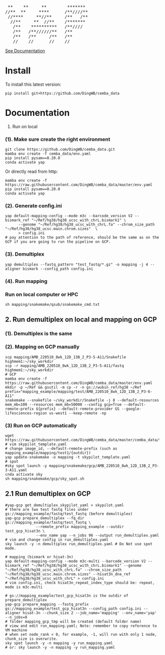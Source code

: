 [](http://www.network-science.de/ascii/)
<pre>
 **    **     **        *******
//**  **     ****      /**////**
 //****     **//**     /**   /**
  //**     **  //**    /*******
   /**    **********   /**////
   /**   /**//////**   /**
   /**   /**     /**   /**
   //    //      //    //
</pre>
[See Documentation](https://hq-1.gitbook.io/mc/)


# Install
To install this latest version:
```shell
pip install git+https://github.com/DingWB/cemba_data
```

# Documentation
1. Run on local
### (1). Make sure create the right environment
```shell
git clone https://github.com/DingWB/cemba_data.git
mamba env create -f cemba_data/env.yaml
pip install pysam==0.20.0
conda activate yap
```
Or directly read from http:
```shell
mamba env create -f https://raw.githubusercontent.com/DingWB/cemba_data/master/env.yaml
pip install pysam==0.20.0
conda activate yap
```

### (2). Generate config.ini
```shell
yap default-mapping-config --mode m3c --barcode_version V2 --bismark_ref "~/Ref/hg38/hg38_ucsc_with_chrL.bismark1" \
      --genome "~/Ref/hg38/hg38_ucsc_with_chrL.fa" --chrom_size_path "~/Ref/hg38/hg38_ucsc.main.chrom.sizes"  \
      > config.ini
# pay attention to the path of reference, should be the same as on the GCP if you are going to run the pipeline on GCP.      
```
### (3). Demultiplex
```shell
yap demultiplex --fastq_pattern "test_fastq/*.gz" -o mapping -j 4 --aligner bismark --config_path config.ini

```
### (4). Run mapping
### Run on local computer or HPC
```shell
sh mapping/snakemake/qsub/snakemake_cmd.txt
```

## 2. Run demultiplex on local and mapping on GCP
### (1). Demultiplex is the same
### (2). Mapping on GCP manually
```shell
scp mapping/AMB_220510_8wk_12D_13B_2_P3-5-A11/Snakefile highmem1:~/sky_workdir
scp -r mapping/AMB_220510_8wk_12D_13B_2_P3-5-A11/fastq highmem1:~/sky_workdir
# GCP
mamba env create -f https://raw.githubusercontent.com/DingWB/cemba_data/master/env.yaml
mkdir -p ~/Ref && gsutil -m cp -r -n gs://wubin_ref/hg38 ~/Ref
prefix="mapping_example/mapping/test/AMB_220510_8wk_12D_13B_2_P3-6-A11"
snakemake --snakefile ~/sky_workdir/Snakefile -j 8 --default-resources mem_mb=100 --resources mem_mb=50000 --config gcp=True --default-remote-prefix ${prefix} --default-remote-provider GS --google-lifesciences-region us-west1 --keep-remote -np
```

### (3) Run on GCP automatically
```shell
wget https://raw.githubusercontent.com/DingWB/cemba_data/master/cemba_data/files/skypilot_template.yaml
# vim skypilot_template.yaml
# change image_id, --default-remote-prefix (such as mapping_example/mapping/test1/{outdir})
yap update-snakemake -o mapping -t skypilot_template.yaml
# spot
#sky spot launch -y mapping/snakemake/gcp/AMB_220510_8wk_12D_13B_2_P3-3-A11.yaml
cnda activate sky
sh mapping/snakemake/gcp/sky_spot.sh
```

## 2.1 Run demultiplex on GCP
```shell
#yap-gcp get_demultiplex_skypilot_yaml > skypilot.yaml
# there are two test fastq files under gs://mapping_example/fastq/test_fastq (before demultiplex)
yap-gcp prepare_demultiplex --fq_dir gs://mapping_example/fastq/test_fastq \
              --remote_prefix mapping_example --outdir test_gcp_hisat3n \
              --env_name yap --n_jobs 96 --output run_demultiplex.yaml
# vim and change config in run_demultiplex.yaml
sky launch -y -n demultiplex run_demultiplex.yaml # Do Not use spot mode.

# mapping (bismark or hisat-3n)
yap default-mapping-config --mode m3c-multi --barcode_version V2 --bismark_ref "~/Ref/hg38/hg38_ucsc_with_chrL.bismark1" --genome "~/Ref/hg38/hg38_ucsc_with_chrL.fa" --chrom_size_path "~/Ref/hg38/hg38_ucsc.main.chrom.sizes" --hisat3n_dna_ref  "~/Ref/hg38/hg38_ucsc_with_chrL" > config.ini
# vim config.ini, check hisat3n_repeat_index_type should be: repeat, mode is m3c-multi

# gs://mapping_example/test_gcp_hisat3n is the outdir of prepare_demultiplex
yap-gcp prepare_mapping --fastq_prefix gs://mapping_example/test_gcp_hisat3n --config_path config.ini --aligner hisat-3n --chunk_size 2 --job_name='mapping' --env_name='yap' --n_jobs=8
# folder mapping_gcp_tmp will be created (default folder name)
# view and edit run_mapping.yaml; Note: remember to copy reference to VM machine
# when set node_rank < 0, for example, -1, will run with only 1 node, chunk_size is overwrite.
sky spot launch -y -n mapping -y run_mapping.yaml
# or: sky launch -y -n mapping -y run_mapping.yaml
```
